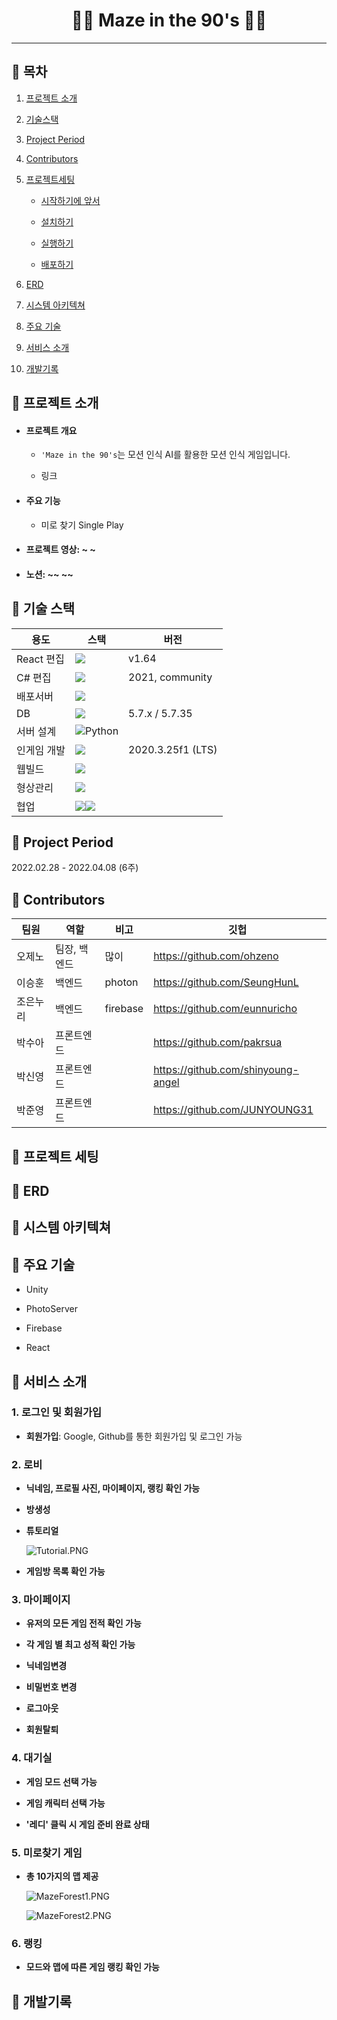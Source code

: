 <h1 align="center">🙋‍♂️ Maze in the 90's 🙋‍♀️</h1>

---

## 📌 목차

1. [프로젝트 소개](#프로젝트-소개)

2. [기술스택](#기술스택)

3. [Project Period](#Project-Period)

4. [Contributors](#Contributors)

5. [프로젝트세팅](#프로젝트-세팅)
   
   - [시작하기에 앞서](#시작하기에-앞서)
   
   - [설치하기](#설치하기)
   
   - [실행하기](#실행하기)
   
   - [배포하기](#배포하기)

6. [ERD](#ERD)

7. [시스템 아키텍쳐](#시스템-아키텍쳐)

8. [주요 기술](#주요-기술)

9. [서비스 소개](#서비스-소개)

10. [개발기록](#개발기록)

## :triangular_flag_on_post: 프로젝트 소개

- #### 프로젝트 개요
  
  - `'Maze in the 90's`는 모션 인식 AI를 활용한 모션 인식 게임입니다.
  
  - 링크 

- #### 주요 기능
  
  - 미로 찾기 Single Play

- #### 프로젝트 영상: ~ ~

- #### 노션:  ~~ ~~

## :triangular_flag_on_post: 기술 스택

| 용도       | 스택                                                                                                                                                                                                             | 버전                |
| -------- | -------------------------------------------------------------------------------------------------------------------------------------------------------------------------------------------------------------- | ----------------- |
| React 편집 | <img src="https://img.shields.io/badge/Visual Studio Code-007ACC?style=plastic&logo=Visual Studio Code&logoColor=white">                                                                                       | v1.64             |
| C# 편집    | <img src="https://img.shields.io/badge/Visual Studio-5C2D91?style=plastic&logo=Visual Studio&logoColor=white">                                                                                                 | 2021, community   |
| 배포서버     | <img src="https://img.shields.io/badge/Heroku-430098?style=plastic&logo=Heroku&logoColor=white">                                                                                                               |                   |
| DB       | <img src="https://img.shields.io/badge/MySQL-4169E1?style=plastic&logo=MySQL&logoColor=white">                                                                                                                 | 5.7.x / 5.7.35    |
| 서버 설계    | <img alt="Python" src ="https://img.shields.io/badge/Python-3776AB.svg?&style=for-the-badge&logo=Python&logoColor=white"/>                                                                                     |                   |
| 인게임 개발   | <img src="https://img.shields.io/badge/Unity-색상?style=plastic&logo=Unity&logoColor=white">                                                                                                                     | 2020.3.25f1 (LTS) |
| 웹빌드      | <img src="https://img.shields.io/badge/WebGL-990000?style=plastic&logo=WebGL&logoColor=white">                                                                                                                 |                   |
| 형상관리     | <img src="https://img.shields.io/badge/git-F05032?style=plastic&logo=git&logoColor=white">                                                                                                                     |                   |
| 협업       | <img src="https://img.shields.io/badge/Jira Software-0052CC?style=plastic&logo=Jira Software&logoColor=white"><img src="https://img.shields.io/badge/Notion-000000?style=plastic&logo=Notion&logoColor=white"> |                   |

## 

## :triangular_flag_on_post: Project Period

2022.02.28 - 2022.04.08 (6주)

## :triangular_flag_on_post: Contributors

| 팀원   | 역할      | 비고       | 깃헙                                 |
| ---- | ------- | -------- | ---------------------------------- |
| 오제노  | 팀장, 백엔드 | 많이       | https://github.com/ohzeno          |
| 이승훈  | 백엔드     | photon   | https://github.com/SeungHunL       |
| 조은누리 | 백엔드     | firebase | https://github.com/eunnuricho      |
| 박수아  | 프론트엔드   |          | https://github.com/pakrsua         |
| 박신영  | 프론트엔드   |          | https://github.com/shinyoung-angel |
| 박준영  | 프론트엔드   |          | https://github.com/JUNYOUNG31      |

## :triangular_flag_on_post: 프로젝트 세팅

## :triangular_flag_on_post: ERD

## :triangular_flag_on_post: 시스템 아키텍쳐

## :triangular_flag_on_post: 주요 기술

- Unity

- PhotoServer

- Firebase

- React 

## :triangular_flag_on_post: 서비스 소개

### 1. 로그인 및 회원가입

- **회원가입**: Google, Github를 통한 회원가입 및 로그인 가능 

### 2. 로비

- **닉네임, 프로필 사진, 마이페이지, 랭킹 확인 가능**

- **방생성**

- **튜토리얼**
  
  ![Tutorial.PNG](README.assets/Tutorial.PNG)

- **게임방 목록 확인 가능**

### 3. 마이페이지

- **유저의 모든 게임 전적 확인 가능**

- **각 게임 별 최고 성적 확인 가능**

- **닉네임변경**

- **비밀번호 변경**

- **로그아웃**

- **회원탈퇴**

### 4. 대기실

- **게임 모드 선택 가능**

- **게임 캐릭터 선택 가능**

- **'레디' 클릭 시 게임 준비 완료 상태**

### 5. 미로찾기 게임

- **총 10가지의 맵 제공**
  
  ![MazeForest1.PNG](README.assets/MazeForest1.PNG)
  
  ![MazeForest2.PNG](README.assets/MazeForest2.PNG)

### 6. 랭킹

- **모드와 맵에 따른 게임 랭킹 확인 가능**

## :triangular_flag_on_post: 개발기록
